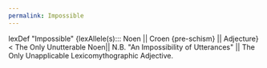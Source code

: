 ```yaml
---
permalink: Impossible
---
```

lexDef "Impossible" {lexAllele(s)::: Noen || Croen {pre-schism} || Adjecture} < The Only Unutterable Noen|| N.B. "An Impossibility of Utterances" || The Only Unapplicable Lexicomythographic Adjective.
